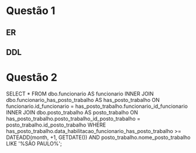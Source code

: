 
# Questão 1

## ER


## DDL

# Questão 2
SELECT * FROM dbo.funcionario AS funcionario
        INNER JOIN dbo.funcionario_has_posto_trabalho AS has_posto_trabalho ON funcionario.id_funcionario            =  has_posto_trabalho.funcionario_id_funcionario
        INNER JOIN dbo.posto_trabalho                 AS posto_trabalho     ON has_posto_trabalho.posto_trabalho_id_posto_trabalho  =  posto_trabalho.id_posto_trabalho
WHERE   
    has_posto_trabalho.data_habilitacao_funcionario_has_posto_trabalho >= DATEADD(month, +1, GETDATE()) AND posto_trabalho.nome_posto_trabalho LIKE '%SÃO PAULO%';

